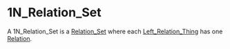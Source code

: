 # 1N_Relation_Set

A 1N_Relation_Set is a [Relation_Set](60088.md) where each [Left_Relation_Thing](60090.md) has one [Relation](60005.md).